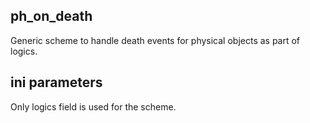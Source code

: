 ## ph_on_death

Generic scheme to handle death events for physical objects as part of logics.

## ini parameters

Only logics field is used for the scheme.
